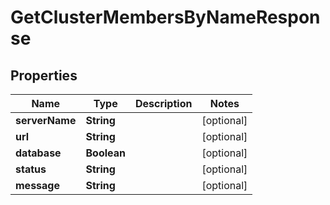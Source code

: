 

# GetClusterMembersByNameResponse


## Properties

Name | Type | Description | Notes
------------ | ------------- | ------------- | -------------
**serverName** | **String** |  |  [optional]
**url** | **String** |  |  [optional]
**database** | **Boolean** |  |  [optional]
**status** | **String** |  |  [optional]
**message** | **String** |  |  [optional]



